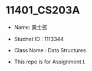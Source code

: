 # 11401_CS203A
- Name: 黃士弦

- Studnet ID : 1113344

- Class Name : Data Structures

- This repo is for Assignment I.
